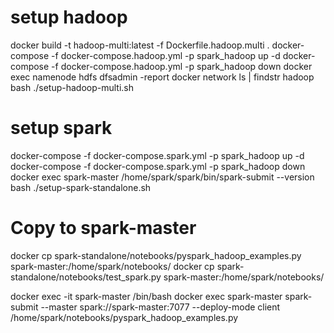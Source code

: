 # setup hadoop
docker build -t hadoop-multi:latest -f Dockerfile.hadoop.multi .
docker-compose -f docker-compose.hadoop.yml -p spark_hadoop up -d
docker-compose -f docker-compose.hadoop.yml -p spark_hadoop down
docker exec namenode hdfs dfsadmin -report
docker network ls | findstr hadoop
bash ./setup-hadoop-multi.sh


# setup spark
docker-compose -f docker-compose.spark.yml -p spark_hadoop up -d
docker-compose -f docker-compose.spark.yml -p spark_hadoop down
docker exec spark-master /home/spark/spark/bin/spark-submit --version
bash ./setup-spark-standalone.sh


# Copy to spark-master
docker cp spark-standalone/notebooks/pyspark_hadoop_examples.py spark-master:/home/spark/notebooks/
docker cp spark-standalone/notebooks/test_spark.py spark-master:/home/spark/notebooks/

docker exec -it spark-master /bin/bash
docker exec spark-master spark-submit --master spark://spark-master:7077 --deploy-mode client /home/spark/notebooks/pyspark_hadoop_examples.py
